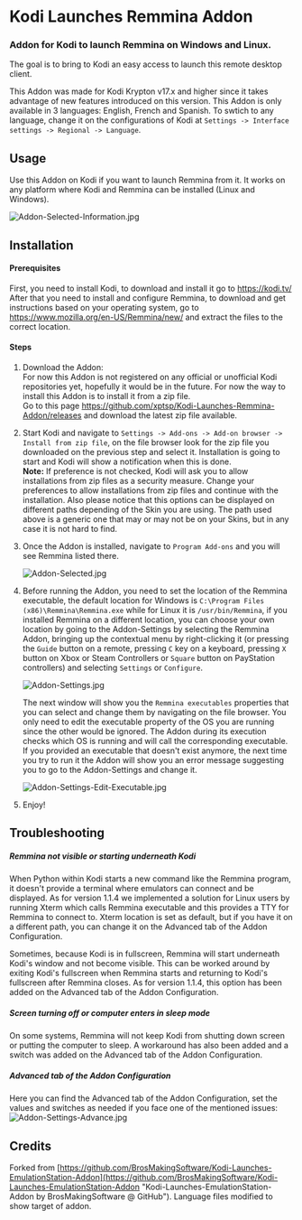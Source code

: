 # Kodi Launches Remmina Addon
### Addon for Kodi to launch Remmina on Windows and Linux. ###

The goal is to bring to Kodi an easy access to launch this remote desktop client.

This Addon was made for Kodi Krypton v17.x and higher since it takes advantage of new features introduced on this version.
This Addon is only available in 3 languages: English, French and Spanish. To swtich to any language, change it on the configurations of Kodi at `Settings -> Interface settings -> Regional -> Language`.

## Usage
Use this Addon on Kodi if you want to launch Remmina from it.  It works on any platform where Kodi and Remmina can be installed (Linux and Windows).

![Addon-Selected-Information.jpg](/script.kodi.launches.Remmina/resources/addon-screenshots/Addon-Selected-Information.jpg)



## Installation

#### Prerequisites
First, you need to install Kodi, to download and install it go to https://kodi.tv/  
After that you need to install and configure Remmina, to download and get instructions based on your operating system, go to https://www.mozilla.org/en-US/Remmina/new/ and extract the files to the correct location.

#### Steps
1. Download the Addon:   
   For now this Addon is not registered on any official or unofficial Kodi repositories yet, hopefully it would be in the future. For now the way to install this Addon is to install it from a zip file.  
   Go to this page https://github.com/xptsp/Kodi-Launches-Remmina-Addon/releases and download the latest zip file available.

2. Start Kodi and navigate to `Settings -> Add-ons -> Add-on browser -> Install from zip file`, on the file browser look for the zip file you downloaded on the previous step and select it. Installation is going to start and Kodi will show a notification when this is done.   
   **Note:** If preference is not checked, Kodi will ask you to allow installations from zip files as a security measure. Change your preferences to allow installations from zip files and continue with the installation. Also please notice that this options can be displayed on different paths depending of the Skin you are using. The path used above is a generic one that may or may not be on your Skins, but in any case it is not hard to find.

3. Once the Addon is installed, navigate to `Program Add-ons` and you will see Remmina listed there.   

   ![Addon-Selected.jpg](script.kodi.launches.Remmina/resources/addon-screenshots/Addon-Selected.jpg)

4. Before running the Addon, you need to set the location of the Remmina executable, the default location for Windows is `C:\Program Files (x86)\Remmina\Remmina.exe` while for Linux it is `/usr/bin/Remmina`, if you installed Remmina on a different location, you can choose your own location by going to the Addon-Settings by selecting the Remmina Addon, bringing up the contextual menu by right-clicking it (or pressing the `Guide` button on a remote, pressing `C` key on a keyboard, pressing `X` button on Xbox or Steam Controllers or `Square` button on PayStation controllers) and selecting `Settings` or `Configure`.   

   ![Addon-Settings.jpg](script.kodi.launches.Remmina/resources/addon-screenshots/Addon-Settings.jpg)

   The next window will show you the `Remmina executables` properties that you can select and change them by navigating on the file browser. You only need to edit the executable property of the OS you are running since the other would be ignored. The Addon during its execution checks which OS is running and will call the corresponding executable. If you provided an executable that doesn't exist anymore, the next time you try to run it the Addon will show you an error message suggesting you to go to the Addon-Settings and change it.   

   ![Addon-Settings-Edit-Executable.jpg](script.kodi.launches.Remmina/resources/addon-screenshots/Addon-Settings-Edit-Executable.jpg)

5. Enjoy!


## Troubleshooting

##### Remmina not visible or starting underneath Kodi
When Python within Kodi starts a new command like the Remmina program, it doesn't provide a terminal where emulators can connect and be displayed. As for version 1.1.4 we implemented a solution for Linux users by running Xterm which calls Remmina executable and this provides a TTY for Remmina to connect to. Xterm location is set as default, but if you have it on a different path, you can change it on the Advanced tab of the Addon Configuration.

Sometimes, because Kodi is in fullscreen, Remmina will start underneath Kodi's window and not become visible. This can be worked around by exiting Kodi's fullscreen when Remmina starts and returning to Kodi's fullscreen after Remmina closes. As for version 1.1.4, this option has been added on the Advanced tab of the Addon Configuration.

##### Screen turning off or computer enters in sleep mode
On some systems, Remmina will not keep Kodi from shutting down screen or putting the computer to sleep. A workaround has also been added and a switch was added on the Advanced tab of the Addon Configuration.

##### Advanced tab of the Addon Configuration
Here you can find the Advanced tab of the Addon Configuration, set the values and switches as needed if you face one of the mentioned issues:
![Addon-Settings-Advance.jpg](script.kodi.launches.Remmina/resources/addon-screenshots/Addon-Settings-Advance.jpg)

## Credits
Forked from [https://github.com/BrosMakingSoftware/Kodi-Launches-EmulationStation-Addon](https://github.com/BrosMakingSoftware/Kodi-Launches-EmulationStation-Addon "Kodi-Launches-EmulationStation-Addon by BrosMakingSoftware @ GitHub").  Language files modified to show target of addon.

